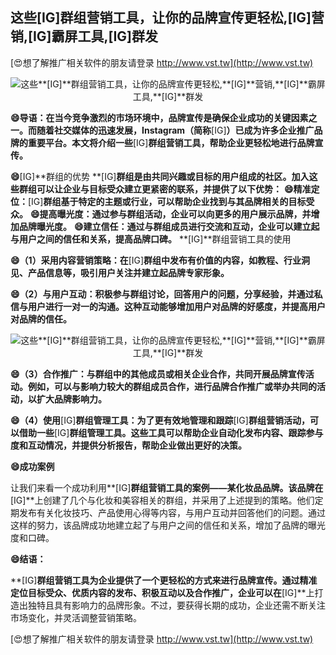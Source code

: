 ## **这些**[IG]**群组营销工具，让你的品牌宣传更轻松,**[IG]**营销,**[IG]**霸屏工具,**[IG]**群发**

[😍想了解推广相关软件的朋友请登录 http://www.vst.tw](http://www.vst.tw)

 <center><img src="https://vst.tw/MP4/tuiguang/png/7.png" alt="这些**[IG]**群组营销工具，让你的品牌宣传更轻松,**[IG]**营销,**[IG]**霸屏工具,**[IG]**群发"></center>

**😄导语：在当今竞争激烈的市场环境中，品牌宣传是确保企业成功的关键因素之一。而随着社交媒体的迅速发展，Instagram（简称**[IG]**）已成为许多企业推广品牌的重要平台。本文将介绍一些**[IG]**群组营销工具，帮助企业更轻松地进行品牌宣传。**

**😄**[IG]**群组的优势 **[IG]**群组是由共同兴趣或目标的用户组成的社区。加入这些群组可以让企业与目标受众建立更紧密的联系，并提供了以下优势：**
**😄精准定位：**[IG]**群组基于特定的主题或行业，可以帮助企业找到与其品牌相关的目标受众。**
**😄提高曝光度：通过参与群组活动，企业可以向更多的用户展示品牌，并增加品牌曝光度。**
**😄建立信任：通过与群组成员进行交流和互动，企业可以建立起与用户之间的信任和关系，提高品牌口碑。**
**[IG]**群组营销工具的使用

**😄（1）采用内容营销策略：在**[IG]**群组中发布有价值的内容，如教程、行业洞见、产品信息等，吸引用户关注并建立起品牌专家形象。**

**😄（2）与用户互动：积极参与群组讨论，回答用户的问题，分享经验，并通过私信与用户进行一对一的沟通。这种互动能够增加用户对品牌的好感度，并提高用户对品牌的信任。**

 <center><img src="https://vst.tw/MP4/tuiguang/png/1.png" alt="这些**[IG]**群组营销工具，让你的品牌宣传更轻松,**[IG]**营销,**[IG]**霸屏工具,**[IG]**群发"></center>

**😄（3）合作推广：与群组中的其他成员或相关企业合作，共同开展品牌宣传活动。例如，可以与影响力较大的群组成员合作，进行品牌合作推广或举办共同的活动，以扩大品牌影响力。**

**😄（4）使用**[IG]**群组管理工具：为了更有效地管理和跟踪**[IG]**群组营销活动，可以借助一些**[IG]**群组管理工具。这些工具可以帮助企业自动化发布内容、跟踪参与度和互动情况，并提供分析报告，帮助企业做出更好的决策。**

**😄成功案例**

让我们来看一个成功利用**[IG]**群组营销工具的案例——某化妆品品牌。该品牌在**[IG]**上创建了几个与化妆和美容相关的群组，并采用了上述提到的策略。他们定期发布有关化妆技巧、产品使用心得等内容，与用户互动并回答他们的问题。通过这样的努力，该品牌成功地建立起了与用户之间的信任和关系，增加了品牌的曝光度和口碑。

**😄结语：**

**[IG]**群组营销工具为企业提供了一个更轻松的方式来进行品牌宣传。通过精准定位目标受众、优质内容的发布、积极互动以及合作推广，企业可以在**[IG]**上打造出独特且具有影响力的品牌形象。不过，要获得长期的成功，企业还需不断关注市场变化，并灵活调整营销策略。

[😍想了解推广相关软件的朋友请登录 http://www.vst.tw](http://www.vst.tw)



